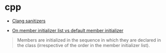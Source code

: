 # cpp

- [Clang sanitizers](https://github.com/google/sanitizers)

- [On member initializer list vs default member initializer](https://stackoverflow.com/questions/36600187/whats-the-differences-between-member-initializer-list-and-default-member-initia)

>  Members are initialized in the sequence in which they are declared in the class (irrespective of the order in the member initializer list).

